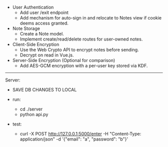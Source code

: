 - User Authentication
    - Add user /exit endpoint
    - Add mechanism for auto-sign in and relocate to Notes view if cookie deems access granted.
- Note Storage
    - Create a Note model.
    - Implement create/read/delete routes for user-owned notes.
- Client-Side Encryption
    - Use the Web Crypto API to encrypt notes before sending.
    - Decrypt on read in Vue.js.
- Server-Side Encryption (Optional for comparison)
    - Add AES-GCM encryption with a per-user key stored via KDF.

---

Server:
- SAVE DB CHANGES TO LOCAL
- run:
    - cd ./server
    - python api.py

- test:
    - curl -X POST http://127.0.0.1:5000/enter -H "Content-Type: application/json" -d '{"email": "a", "password": "b"}'
